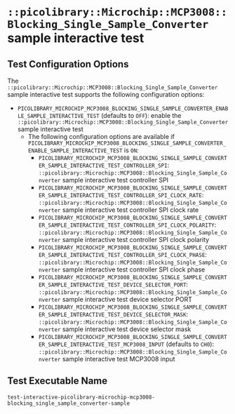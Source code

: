 # `::picolibrary::Microchip::MCP3008::Blocking_Single_Sample_Converter` sample interactive test

## Test Configuration Options
The `::picolibrary::Microchip::MCP3008::Blocking_Single_Sample_Converter` sample
interactive test supports the following configuration options:
- `PICOLIBRARY_MICROCHIP_MCP3008_BLOCKING_SINGLE_SAMPLE_CONVERTER_ENABLE_SAMPLE_INTERACTIVE_TEST`
  (defaults to `OFF`): enable the
  `::picolibrary::Microchip::MCP3008::Blocking_Single_Sample_Converter` sample interactive
  test
    - The following configuration options are available if
      `PICOLIBRARY_MICROCHIP_MCP3008_BLOCKING_SINGLE_SAMPLE_CONVERTER_ENABLE_SAMPLE_INTERACTIVE_TEST`
      is `ON`:
        - `PICOLIBRARY_MICROCHIP_MCP3008_BLOCKING_SINGLE_SAMPLE_CONVERTER_SAMPLE_INTERACTIVE_TEST_CONTROLLER_SPI`:
          `::picolibrary::Microchip::MCP3008::Blocking_Single_Sample_Converter` sample
          interactive test controller SPI
        - `PICOLIBRARY_MICROCHIP_MCP3008_BLOCKING_SINGLE_SAMPLE_CONVERTER_SAMPLE_INTERACTIVE_TEST_CONTROLLER_SPI_CLOCK_RATE`:
          `::picolibrary::Microchip::MCP3008::Blocking_Single_Sample_Converter` sample
          interactive test controller SPI clock rate
        - `PICOLIBRARY_MICROCHIP_MCP3008_BLOCKING_SINGLE_SAMPLE_CONVERTER_SAMPLE_INTERACTIVE_TEST_CONTROLLER_SPI_CLOCK_POLARITY`:
          `::picolibrary::Microchip::MCP3008::Blocking_Single_Sample_Converter` sample
          interactive test controller SPI clock polarity
        - `PICOLIBRARY_MICROCHIP_MCP3008_BLOCKING_SINGLE_SAMPLE_CONVERTER_SAMPLE_INTERACTIVE_TEST_CONTROLLER_SPI_CLOCK_PHASE`:
          `::picolibrary::Microchip::MCP3008::Blocking_Single_Sample_Converter` sample
          interactive test controller SPI clock phase
        - `PICOLIBRARY_MICROCHIP_MCP3008_BLOCKING_SINGLE_SAMPLE_CONVERTER_SAMPLE_INTERACTIVE_TEST_DEVICE_SELECTOR_PORT`:
          `::picolibrary::Microchip::MCP3008::Blocking_Single_Sample_Converter` sample
          interactive test device selector PORT
        - `PICOLIBRARY_MICROCHIP_MCP3008_BLOCKING_SINGLE_SAMPLE_CONVERTER_SAMPLE_INTERACTIVE_TEST_DEVICE_SELECTOR_MASK`:
          `::picolibrary::Microchip::MCP3008::Blocking_Single_Sample_Converter` sample
          interactive test device selector mask
        - `PICOLIBRARY_MICROCHIP_MCP3008_BLOCKING_SINGLE_SAMPLE_CONVERTER_SAMPLE_INTERACTIVE_TEST_MCP3008_INPUT`
          (defaults to `CH0`):
          `::picolibrary::Microchip::MCP3008::Blocking_Single_Sample_Converter` sample
          interactive test MCP3008 input

## Test Executable Name
`test-interactive-picolibrary-microchip-mcp3008-blocking_single_sample_converter-sample`

